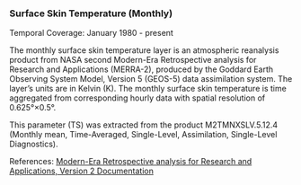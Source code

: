 ### Surface Skin Temperature (Monthly)
Temporal Coverage: January 1980 - present

The monthly surface skin temperature layer is an atmospheric reanalysis product from NASA second Modern-Era Retrospective analysis for Research and Applications (MERRA-2), produced by the Goddard Earth Observing System Model, Version 5 (GEOS-5) data assimilation system. The layer’s units are in Kelvin (K). The monthly surface skin temperature is time aggregated from corresponding hourly data with spatial resolution of 0.625°×0.5°.

This parameter (TS) was extracted from the product M2TMNXSLV.5.12.4 (Monthly mean, Time-Averaged, Single-Level, Assimilation, Single-Level Diagnostics).

References: [Modern-Era Retrospective analysis for Research and Applications, Version 2 Documentation](https://gmao.gsfc.nasa.gov/reanalysis/MERRA-2/docs/)
